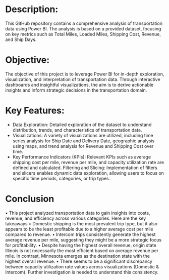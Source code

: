 # Description:
This GitHub repository contains a comprehensive analysis of transportation data using Power BI. The analysis is based on a provided dataset, focusing on key metrics such as Total Miles, Loaded Miles, Shipping Cost, Revenue, and Ship Days.

# Objective:
The objective of this project is to leverage Power BI for in-depth exploration, visualization, and interpretation of transportation data. Through interactive dashboards and insightful visualizations, the aim is to derive actionable insights and inform strategic decisions in the transportation domain.

# Key Features:
* Data Exploration: Detailed exploration of the dataset to understand distribution, trends, and characteristics of transportation data.
* Visualizations: A variety of visualizations are utilized, including time series analysis for Ship Date and Delivery Date, geographic analysis using maps, and trend analysis for Revenue 
  and Shipping Cost over time.
* Key Performance Indicators (KPIs): Relevant KPIs such as average shipping cost per mile, revenue per mile, and capacity utilization rate are defined and calculated.
  Filtering and Slicing: Implementation of filters and slicers enables dynamic data exploration, allowing users to focus on specific time periods, categories, or trip types.

# Conclusion
• This project analyzed transportation data to gain insights into costs, revenue, and efficiency across various categories. Here are the key takeaways
• Domestic shipping is the most prevalent trip type, but it also appears to be the least profitable due to a higher average cost per mile compared to revenue.
• Intercom trips consistently generate the highest average revenue per mile, suggesting they might be a more strategic focus for profitability.
• Despite having the highest overall revenue, origin state Illinois is not necessarily the most efficient based on average revenue per mile. In contrast, Minnesota 
  emerges as the destination state with the highest overall revenue.
• There seems to be a significant discrepancy between capacity utilization rate values across visualizations (Domestic & Intercom). Further investigation is needed to
  understand this consistency.


